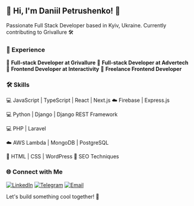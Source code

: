 
## 👋 Hi, I'm Daniil Petrushenko! 🚀

Passionate Full Stack Developer based in Kyiv, Ukraine. Currently contributing to Grivallure 🛠️

### 🚀 Experience

 💼 **Full-stack Developer at Grivallure**
 💼 **Full-stack Developer at Advertech**
 💼 **Frontend Developer at Interactivity**
 💼 **Freelance Frontend Developer**

### 🛠️ Skills

 💻 JavaScript | TypeScript | React | Next.js
 ☁️ Firebase | Express.js

 💻 Python | Django | Django REST Framework

 💻 PHP | Laravel

 ☁️ AWS Lambda | MongoDB | PostgreSQL

 🎨 HTML | CSS | WordPress
 🚀 SEO Techniques

### 🌐 Connect with Me

[![LinkedIn](https://img.shields.io/badge/LinkedIn-blue?style=flat-square&logo=linkedin&logoColor=white)](https://www.linkedin.com/in/daniil-petrushenko-647a8a283/)
[![Telegram](https://img.shields.io/badge/Telegram-blue?style=flat-square&logo=telegram&logoColor=white)](https://t.me/xSnakkes)
[![Email](https://img.shields.io/badge/Email-red?style=flat-square&logo=icloud&logoColor=white)](mailto:danil.petrushenko@icloud.com)

Let's build something cool together! 🚀
